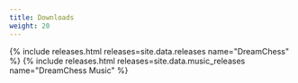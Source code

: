 ```yaml
---
title: Downloads
weight: 20
---
```

{% include releases.html releases=site.data.releases name="DreamChess" %}
{% include releases.html releases=site.data.music_releases name="DreamChess Music" %}
